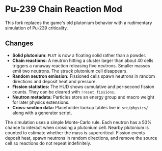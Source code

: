 # Pu-239 Chain Reaction Mod

This fork replaces the game's old plutonium behavior with a rudimentary simulation of Pu‑239 criticality.

## Changes
- **Solid plutonium:** `PLUT` is now a floating solid rather than a powder.
- **Chain reactions:** A neutron hitting a cluster larger than about 40 cells triggers a runaway reaction releasing five neutrons. Smaller masses emit two neutrons. The struck plutonium cell disappears.
- **Random neutron emission:** Fissioned cells spawn neutrons in random directions and deposit heat and pressure.
- **Fission statistics:** The HUD shows cumulative and per‑second fission counts. They can be cleared with `!reset fissions`.
- **Neutron metadata:** Particles store an energy group and macro weight for later physics extensions.
- **Cross‑section data:** Placeholder lookup tables live in `src/physics/` along with a generator script.

The simulation uses a simple Monte-Carlo rule. Each neutron has a 50% chance to interact when crossing a plutonium cell. Nearby plutonium is counted to estimate whether the mass is supercritical. Fission events deposit heat, spawn neutrons in random directions, and remove the source cell so reactions do not repeat indefinitely.
